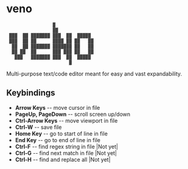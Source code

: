 # veno
```
                 ▓               
                 ▓▓              
 ▓▓▓  ▓▓ ▓▓▓▓▓▓▓ ▓▓▓  ▓▓  ▓▓▓▓▓ 
 ▓▓▓  ▓▓ ▓▓      ▓▓▓▓ ▓▓ ▓▓   ▓▓
  ▓▓  ▓▓ ▓▓▓▓▓▓▓ ▓▓▓▓▓▓▓ ▓▓   ▓▓
  ▓▓ ▓▓  ▓▓      ▓▓▓ ▓▓▓ ▓▓   ▓▓
   ▓▓▓   ▓▓▓▓▓▓▓ ▓▓▓  ▓▓  ▓▓▓▓▓ 
                       ▓         
```
Multi-purpose text/code editor meant for easy and vast expandability.

## Keybindings

 - **Arrow Keys** -- move cursor in file
 - **PageUp, PageDown** -- scroll screen up/down
 - **Ctrl-Arrow Keys** -- move viewport in file
 - **Ctrl-W** -- save file
 - **Home Key** -- go to start of line in file
 - **End Key** -- go to end of line in file
 - **Ctrl-F** -- find regex string in file		|Not yet|
 - **Ctrl-G** -- find next match in file		|Not yet|
 - **Ctrl-H** -- find and replace all			|Not yet|
